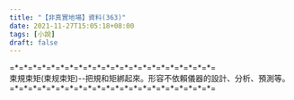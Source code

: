 ```yaml
---
title: "【非真實地場】資料(363)"
date: 2021-11-27T15:05:18+08:00
tags: [小說]
draft: false
---
```


=\*=\*=\*=\*=\*=\*=\*=\*=\*=\*=\*=\*=\*=\*=\*=\*=\*=\*=\*=\*=\*=\*=  
束規束矩(束规束矩)--把規和矩綁起來。形容不依賴儀器的設計、分析、預測等。  
=\*=\*=\*=\*=\*=\*=\*=\*=\*=\*=\*=\*=\*=\*=\*=\*=\*=\*=\*=\*=\*=\*=  